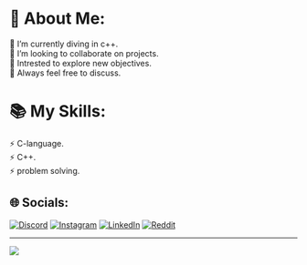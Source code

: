 # 💫 About Me:
🔭 I’m currently  diving in c++.<br>👯 I’m looking to collaborate on projects.<br>🌱 Intrested to explore new objectives.<br>🌟 Always feel free to discuss.
# 📚 My Skills:
⚡ C-language.<br>⚡ C++.<br>⚡ problem solving.<br> 



## 🌐 Socials:
[![Discord](https://img.shields.io/badge/Discord-%237289DA.svg?logo=discord&logoColor=white)](https://discord.gg/https://discord.gg/C8nFHADC) [![Instagram](https://img.shields.io/badge/Instagram-%23E4405F.svg?logo=Instagram&logoColor=white)](https://instagram.com/_hxrshx.06_) [![LinkedIn](https://img.shields.io/badge/LinkedIn-%230077B5.svg?logo=linkedin&logoColor=white)](https://linkedin.com/in/https://www.linkedin.com/in/harsha-alla-4835a8280/) [![Reddit](https://img.shields.io/badge/Reddit-%23FF4500.svg?logo=Reddit&logoColor=white)](https://reddit.com/user/Optimal_High06) 


---
[![](https://visitcount.itsvg.in/api?id=LUCKYHARSHA001&icon=5&color=0)](https://visitcount.itsvg.in)

<!-- Proudly created with GPRM ( https://gprm.itsvg.in ) -->
